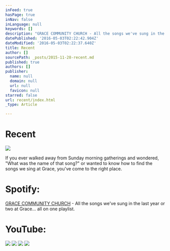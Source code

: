 ```yaml
---
inFeed: true
hasPage: true
inNav: false
inLanguage: null
keywords: []
description: "GRACE COMMUNITY CHURCH - All the songs we've sung in the last year or two at Grace... all on one playlist."
datePublished: '2016-05-03T02:22:42.904Z'
dateModified: '2016-05-03T02:22:37.640Z'
title: Recent
author: []
sourcePath: _posts/2015-11-28-recent.md
published: true
authors: []
publisher:
  name: null
  domain: null
  url: null
  favicon: null
starred: false
url: recent/index.html
_type: Article

---
```

# Recent
![](https://the-grid-user-content.s3-us-west-2.amazonaws.com/838a95e2-3d4a-4d56-9b7c-e9d5eb97dd4f.jpg)

If you ever walked away from Sunday morning gatherings and wondered, "What was the name of that song?" or wanted to know how to find the songs we sing at Grace, you've come to the right place. 

# Spotify:

[GRACE COMMUNITY CHURCH][0] - All the songs we've sung in the last year or two at Grace... all on one playlist.

# YouTube:
![](https://the-grid-user-content.s3-us-west-2.amazonaws.com/f4615e21-257b-4149-93ac-1d07256279a4.jpg)
![](https://the-grid-user-content.s3-us-west-2.amazonaws.com/43f2d2cc-edc7-4941-a834-e1d938e9659c.jpg)
![](https://the-grid-user-content.s3-us-west-2.amazonaws.com/fa888e43-520e-4fa4-af84-16d7cac7711d.jpg)
![](https://the-grid-user-content.s3-us-west-2.amazonaws.com/68133f22-062c-4eb8-8317-1320ac6b9204.png)

[0]: https://player.spotify.com/user/122075560/playlist/2zpucVfpazdvejoXFdEmfk